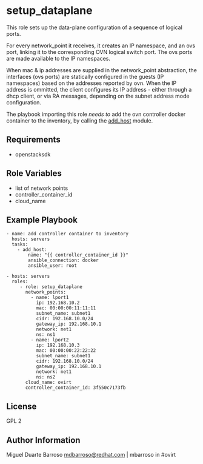 setup_dataplane
=========

This role sets up the data-plane configuration of a sequence of logical ports.

For every network_point it receives, it creates an IP namespace, and an ovs
port, linking it to the corresponding OVN logical switch port. The ovs ports
are made available to the IP namespaces.

When mac & ip addresses are supplied in the network_point abstraction, the
interfaces (ovs ports) are statically configured in the guests (IP namespaces)
based on the addresses reported by ovn. When the IP address is ommitted, the
client configures its IP address - either through a dhcp client, or via RA
messages, depending on the subnet address mode configuration.

The playbook importing this role *needs to* add the ovn controller docker
container to the inventory, by calling the
[add_host](https://docs.ansible.com/ansible/latest/modules/add_host_module.html) module.

Requirements
------------

- openstacksdk

Role Variables
--------------

- list of network points
- controller_container_id
- cloud_name

Example Playbook
----------------

    - name: add controller container to inventory
      hosts: servers
      tasks:
        - add_host:
            name: "{{ controller_container_id }}"
            ansible_connection: docker
            ansible_user: root

    - hosts: servers
      roles:
         - role: setup_dataplane
           network_points:
             - name: lport1
               ip: 192.168.10.2
               mac: 00:00:00:11:11:11
               subnet_name: subnet1
               cidr: 192.168.10.0/24
               gateway_ip: 192.168.10.1
               network: net1
               ns: ns1
             - name: lport2
               ip: 192.168.10.3
               mac: 00:00:00:22:22:22
               subnet_name: subnet1
               cidr: 192.168.10.0/24
               gateway_ip: 192.168.10.1
               network: net1
               ns: ns2
           cloud_name: ovirt
           controller_container_id: 3f550c7173fb

License
-------

GPL 2

Author Information
------------------

Miguel Duarte Barroso <mdbarroso@redhat.com> | mbarroso in #ovirt
